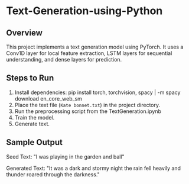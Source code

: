 # Text-Generation-using-Python

## Overview
This project implements a text generation model using PyTorch. It uses a Conv1D layer for local feature extraction, LSTM layers for sequential understanding, and dense layers for prediction.

## Steps to Run
1. Install dependencies: pip install torch, torchvision, spacy | -m spacy download en_core_web_sm
2. Place the text file (`Kate bonnet.txt`) in the project directory.
3. Run the preprocessing script from the TextGeneration.ipynb
4. Train the model.
5. Generate text.

## Sample Output
Seed Text: "I was playing in the garden and ball"

Generated Text: "It was a dark and stormy night the rain fell heavily and thunder roared through the darkness."
